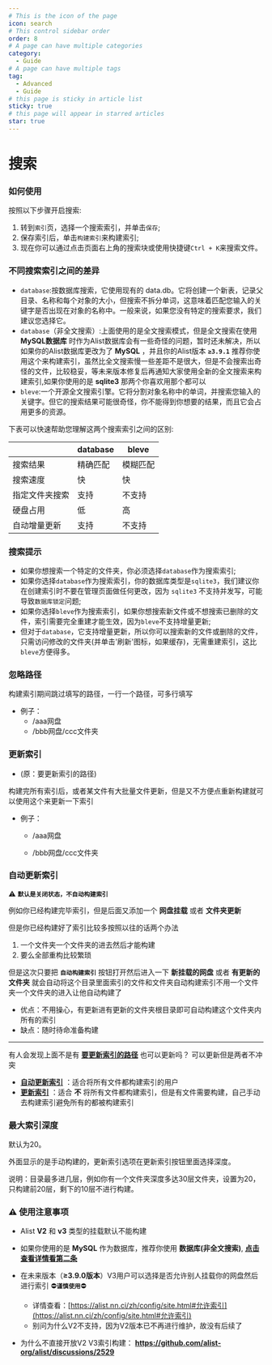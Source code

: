 ```yaml
---
# This is the icon of the page
icon: search
# This control sidebar order
order: 8
# A page can have multiple categories
category:
  - Guide
# A page can have multiple tags
tag:
  - Advanced
  - Guide
# this page is sticky in article list
sticky: true
# this page will appear in starred articles
star: true
---
```


# 搜索

### 如何使用

按照以下步骤开启搜索:

1. 转到`索引`页，选择一个搜索索引，并单击`保存`;
2. 保存索引后，单击`构建索引`来构建索引;
3. 现在你可以通过点击页面右上角的搜索块或使用快捷键`Ctrl + K`来搜索文件。

### 不同搜索索引之间的差异

- `database`:按数据库搜索，它使用现有的 data.db。它将创建一个新表，记录父目录、名称和每个对象的大小，但搜索不拆分单词，这意味着匹配您输入的关键字是否出现在对象的名称中。一般来说，如果您没有特定的搜索要求，我们建议您选择它。
- `database`（非全文搜索）:上面使用的是全文搜索模式，但是全文搜索在使用 **MySQL数据库** 时作为Alist数据库会有一些奇怪的问题，暂时还未解决，所以如果你的Alist数据库更改为了 **MySQL** ，并且你的Alist版本 **`≥3.9.1`** 推荐你使用这个来构建索引，虽然比全文搜索慢一些差距不是很大，但是不会搜索出奇怪的文件，比较稳妥，等未来版本修复后再通知大家使用全新的全文搜索来构建索引,如果你使用的是 **sqlite3** 那两个你喜欢用那个都可以
- `bleve`:一个开源全文搜索引擎。它将分割对象名称中的单词，并搜索您输入的关键字。但它的搜索结果可能很奇怪，你不能得到你想要的结果，而且它会占用更多的资源。

下表可以快速帮助您理解这两个搜索索引之间的区别:

|                | database | bleve    |
| -------------- | -------- | -------- |
| 搜索结果       | 精确匹配 | 模糊匹配 |
| 搜索速度       | 快       | 快       |
| 指定文件夹搜索 | 支持     | 不支持   |
| 硬盘占用       | 低       | 高       |
| 自动增量更新   | 支持     | 不支持   |

### 搜索提示

- 如果你想搜索一个特定的文件夹，你必须选择`database`作为搜索索引;
- 如果你选择`database`作为搜索索引，你的数据库类型是`sqlite3`，我们建议你在创建索引时不要在管理页面做任何更改，因为 `sqlite3` 不支持并发写，可能导致`数据库锁定`问题;
- 如果你选择`bleve`作为搜索索引，如果你想搜索新文件或不想搜索已删除的文件，索引需要完全重建才能生效，因为`bleve`不支持增量更新;
- 但对于`database`，它支持增量更新，所以你可以搜索新的文件或删除的文件，只需访问修改的文件夹(并单击'刷新'图标，如果缓存)，无需重建索引，这比`bleve`方便得多。

### 忽略路径

构建索引期间跳过填写的路径，一行一个路径，可多行填写

- 例子：
  - /aaa网盘
  - /bbb网盘/ccc文件夹

### 更新索引

- (原：要更新索引的路径)

构建完所有索引后，或者某文件有大批量文件更新，但是又不方便点重新构建就可以使用这个来更新一下索引

- 例子：

  - /aaa网盘

  - /bbb网盘/ccc文件夹

### 自动更新索引

:warning: **`默认是关闭状态，不自动构建索引`**

例如你已经构建完毕索引，但是后面又添加一个 **网盘挂载** 或者 **文件夹更新**

但是你已经构建好了索引比较多按照以往的话两个办法

1. 一个文件夹一个文件夹的进去然后才能构建
2. 要么全部重构比较繁琐

但是这次只要把 **`自动构建索引`** 按钮打开然后进入一下 **新挂载的网盘** 或者 **有更新的文件夹** 就会自动将这个目录里面索引的文件和文件夹自动构建索引不用一个文件夹一个文件夹的进入让他自动构建了

- 优点：不用操心，有更新进有更新的文件夹根目录即可自动构建这个文件夹内所有的索引
- 缺点：随时待命准备构建

----

有人会发现上面不是有 [**要更新索引的路径**](#要更新索引的路径) 也可以更新吗？ 可以更新但是两者不冲突

- [**自动更新索引**](#自动更新索引) ：适合将所有文件都构建索引的用户
- [**更新索引**](#更新索引) ：适合 **不** 将所有文件都构建索引，但是有文件需要构建，自己手动去构建索引避免所有的都被构建索引

### 最大索引深度

默认为20。

外面显示的是手动构建的，更新索引选项在更新索引按钮里面选择深度。

说明：目录最多进几层，例如你有一个文件夹深度多达30层文件夹，设置为20，只构建前20层，剩下的10层不进行构建。

### :warning: 使用注意事项


- Alist **V2** 和 **v3** 类型的挂载默认不能构建
- 如果你使用的是 **MySQL** 作为数据库，推荐你使用 **数据库(非全文搜索)**, [**点击查看详情看第二条**](#搜索提示)
- 在未来版本（**≥3.9.0版本**）V3用户可以选择是否允许别人挂载你的网盘然后进行索引 :no_entry:**`谨慎使用`**:no_entry:
  - 详情查看：[https://alist.nn.ci/zh/config/site.html#允许索引](https://alist.nn.ci/zh/config/site.html#允许索引)
  - 别问为什么V2不支持，因为V2版本已不再进行维护，故没有后续了


- 为什么不直接开放V2 V3索引构建： **https://github.com/alist-org/alist/discussions/2529**
